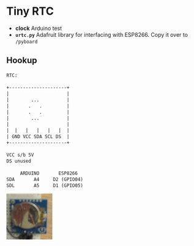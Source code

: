# Tiny RTC

* **clock** Arduino test
* **`urtc.py`** Adafruit library for interfacing with ESP8266. Copy it over to `/pyboard`

## Hookup

```
RTC:

+---------------------+
|                     |
|        ...          |
|       .   .         |
|       .   .         |
|        ...          |
|                     |
|  |   |   |   |   |  |
| GND VCC SDA SCL DS  |
+---------------------+

VCC s/b 5V
DS unused

     ARDUINO       ESP8266
SDA       A4     D2 (GPIO04)
SDL       A5     D1 (GPIO05)
```

![](rtc.jpg)
